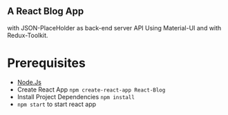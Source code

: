 ## A React Blog App 
with JSON-PlaceHolder as back-end server API Using Material-UI and with Redux-Toolkit.

# Prerequisites
* [Node.Js](https://nodejs.org/en/download/current)
* Create React App ``` npm create-react-app React-Blog ```
* Install Project Dependencies ``` npm install ```
* ```npm start``` to start react app